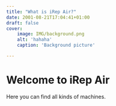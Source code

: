 ```yaml
---
title: "What is iRep Air?"
date: 2001-08-21T17:04:41+01:00
draft: false
cover:
    image: IMG/background.png
    alt: 'hahaha'
    caption: 'Background picture'

---
```

# Welcome to iRep Air
Here you can find all kinds of machines.

